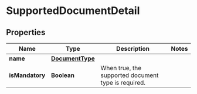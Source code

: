 
# SupportedDocumentDetail

## Properties
Name | Type | Description | Notes
------------ | ------------- | ------------- | -------------
**name** | [**DocumentType**](DocumentType.md) |  | 
**isMandatory** | **Boolean** | When true, the supported document type is required. | 



